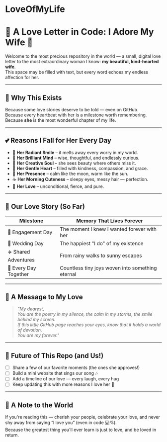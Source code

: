 # LoveOfMyLife
# 💖 A Love Letter in Code: I Adore My Wife 💖

Welcome to the most precious repository in the world — a small, digital love letter to the most extraordinary woman I know: **my beautiful, kind-hearted wife**.  
This space may be filled with text, but every word echoes my endless affection for her.

---

## 🌸 Why This Exists

Because some love stories deserve to be told — even on GitHub.  
Because every heartbeat with her is a milestone worth remembering.  
Because **she** is the most wonderful chapter of my life.

---

## 💕 Reasons I Fall for Her Every Day

- 🌟 **Her Radiant Smile** – it melts away every worry in my world.
- 🧠 **Her Brilliant Mind** – wise, thoughtful, and endlessly curious.
- 🎨 **Her Creative Soul** – she sees beauty where others miss it.
- 🫶 **Her Gentle Heart** – filled with kindness, compassion, and grace.
- 💫 **Her Presence** – calm like the moon, warm like the sun.
- ☕ **Her Morning Cuteness** – sleepy eyes, messy hair — perfection.
- 🌹 **Her Love** – unconditional, fierce, and pure.

---

## 📖 Our Love Story (So Far)

| Milestone            | Memory That Lives Forever                     |
|---------------------|-----------------------------------------------|
| 💍 Engagement Day    | The moment I knew I wanted forever with her  |
| 💒 Wedding Day       | The happiest "I do" of my existence           |
| ✈️ Shared Adventures | From rainy walks to sunny escapes             |
| 💞 Every Day Together | Countless tiny joys woven into something eternal |

---

## 💌 A Message to My Love

> *"My dearest,  
> You are the poetry in my silence, the calm in my storms, the smile behind my screen.  
> If this little GitHub page reaches your eyes, know that it holds a world of devotion.  
> You are my forever."*

---

## 🌈 Future of This Repo (and Us!)

- [ ] Share a few of our favorite moments (the ones she approves!)
- [ ] Build a mini website that sings our song 🎶
- [ ] Add a timeline of our love — every laugh, every hug
- [ ] Keep updating this with more reasons I love her 💖

---

## 💌 A Note to the World

If you're reading this — cherish your people, celebrate your love, and never shy away from saying “I love you” (even in code 💻💘).  
Because the greatest thing you'll ever learn is just to love, and be loved in return.


